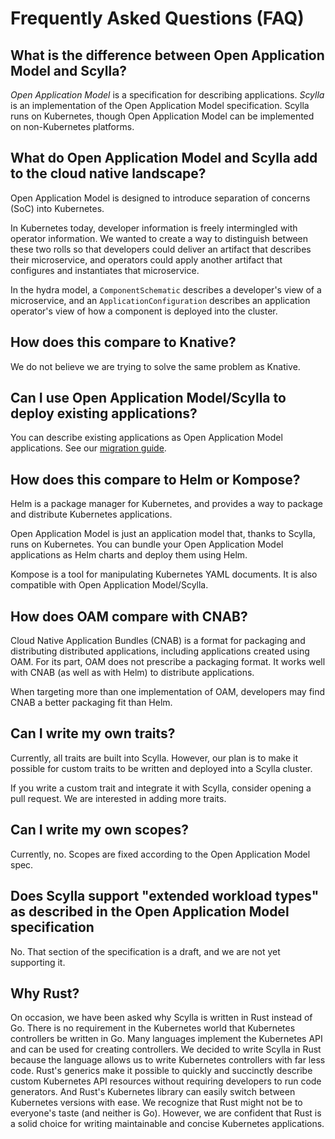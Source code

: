 # Frequently Asked Questions (FAQ)

## What is the difference between Open Application Model and Scylla?

*Open Application Model* is a specification for describing applications.
*Scylla* is an implementation of the Open Application Model specification. Scylla runs on Kubernetes, though Open Application Model can be implemented on non-Kubernetes platforms.

## What do Open Application Model and Scylla add to the cloud native landscape?

Open Application Model is designed to introduce separation of concerns (SoC) into Kubernetes.

In Kubernetes today, developer information is freely intermingled with operator information. We wanted to create a way to distinguish between these two rolls so that developers could deliver an artifact that describes their microservice, and operators could apply another artifact that configures and instantiates that microservice.

In the hydra model, a `ComponentSchematic` describes a developer's view of a microservice, and an `ApplicationConfiguration` describes an application operator's view of how a component is deployed into the cluster.

## How does this compare to Knative?

We do not believe we are trying to solve the same problem as Knative.

## Can I use Open Application Model/Scylla to deploy existing applications?

You can describe existing applications as Open Application Model applications. See our [migration guide](migrating.md).

## How does this compare to Helm or Kompose?

Helm is a package manager for Kubernetes, and provides a way to package and distribute Kubernetes applications.

Open Application Model is just an application model that, thanks to Scylla, runs on Kubernetes. You can bundle your Open Application Model applications as Helm charts and deploy them using Helm.

Kompose is a tool for manipulating Kubernetes YAML documents. It is also compatible with Open Application Model/Scylla.

## How does OAM compare with CNAB?

Cloud Native Application Bundles (CNAB) is a format for packaging and distributing distributed applications, including applications created using OAM. For its part, OAM does not  prescribe a packaging format. It works well with CNAB (as well as with Helm) to distribute applications.

When targeting more than one implementation of OAM, developers may find CNAB a better packaging fit than Helm.

## Can I write my own traits?

Currently, all traits are built into Scylla. However, our plan is to make it possible for custom traits to be written and deployed into a Scylla cluster.

If you write a custom trait and integrate it with Scylla, consider opening a pull request. We are interested in adding more traits.

## Can I write my own scopes?

Currently, no. Scopes are fixed according to the Open Application Model spec.

## Does Scylla support "extended workload types" as described in the Open Application Model specification

No. That section of the specification is a draft, and we are not yet supporting it.


## Why Rust?

On occasion, we have been asked why Scylla is written in Rust instead of Go. There is no requirement in the Kubernetes world that Kubernetes controllers be written in Go. Many languages implement the Kubernetes API and can be used for creating controllers. We decided to write Scylla in Rust because the language allows us to write Kubernetes controllers with far less code. Rust's generics make it possible to quickly and succinctly describe custom Kubernetes API resources without requiring developers to run code generators. And Rust's Kubernetes library can easily switch between Kubernetes versions with ease. We recognize that Rust might not be to everyone's taste (and neither is Go). However, we are confident that Rust is a solid choice for writing maintainable and concise Kubernetes applications.
